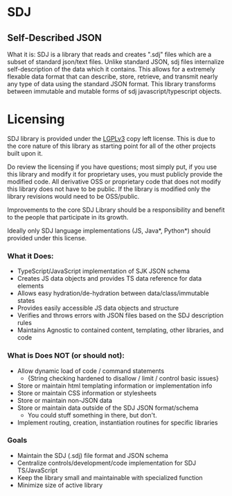 # SDJ 
## Self-Described JSON

What it is:
SDJ is a library that reads and creates ".sdj" files which are a subset of standard json/text files. 
Unlike standard JSON, sdj files internalize self-description of the data which it contains.
This allows for a extremely flexable data format that can describe, store, retrieve, and transmit nearly any type of data using the standard JSON format.
This library transforms between immutable and mutable forms of sdj javascript/typescript objects.


# Licensing
SDJ library is provided under the [LGPLv3](https://www.gnu.org/licenses/lgpl-3.0.en.html) copy left license.
This is due to the core nature of this library as starting point for all of the other projects built upon it.

Do review the licensing if you have questions; most simply put, if you use this library and modify it for
proprietary uses, you must publicly provide the modified code. All derivative OSS or proprietary code that does
not modify this library does not have to be public. If the library is modified only the library revisions would need to be OSS/public. 

Improvements to the core SDJ Library should be a responsibility and benefit to the people that participate in its growth.

Ideally only SDJ language implementations (JS, Java*, Python*) should provided under this license.


### What it Does:

- TypeScript/JavaScript implementation of SJK JSON schema
- Creates JS data objects and provides TS data reference for data elements
- Allows easy hydration/de-hydration between data/class/immutable states
- Provides easily accessible JS data objects and structure
- Verifies and throws errors with JSON files based on the SDJ description rules
- Maintains Agnostic to contained content, templating, other libraries, and code


### What is Does NOT (or should not):

- Allow dynamic load of code / command statements 
  - {String checking hardened to disallow / limit / control basic issues}
- Store or maintain html templating information or implementation info
- Store or maintain CSS information or stylesheets
- Store or maintain non-JSON data
- Store or maintain data outside of the SDJ JSON format/schema
  - You could stuff something in there, but don't.
- Implement routing, creation, instantiation routines for specific libraries

### Goals

- Maintain the SDJ (.sdj) file format and JSON schema
- Centralize controls/development/code implementation for SDJ TS/JavaScript
- Keep the library small and maintainable with specialized function
- Minimize size of active library

